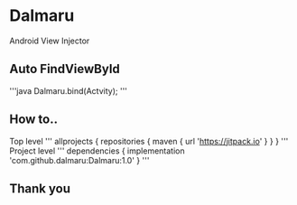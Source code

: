 # Dalmaru
Android View Injector

## Auto FindViewById

'''java
Dalmaru.bind(Actvity);
'''
## How to..
Top level
'''
allprojects {
    repositories {
        maven { url 'https://jitpack.io' }
    }
}
'''
Project level
'''
dependencies {
    implementation 'com.github.dalmaru:Dalmaru:1.0'
}
'''
## Thank you
